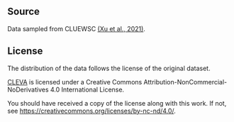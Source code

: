 ## Source

Data sampled from CLUEWSC [(Xu et al., 2021)](https://arxiv.org/abs/2107.07498).

## License

The distribution of the data follows the license of the original dataset.

[CLEVA](https://arxiv.org/abs/2308.04813) is licensed under a
Creative Commons Attribution-NonCommercial-NoDerivatives 4.0 International License.

You should have received a copy of the license along with this
work. If not, see <https://creativecommons.org/licenses/by-nc-nd/4.0/>.